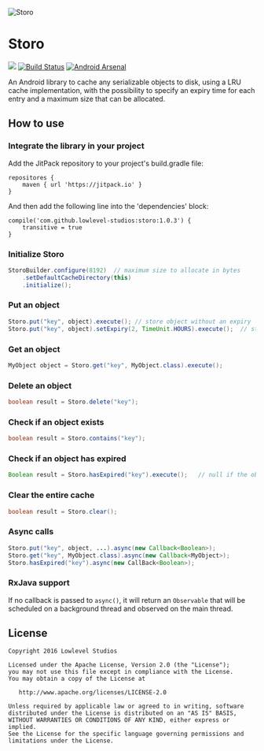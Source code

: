 ![Storo](https://raw.githubusercontent.com/lowlevel-studios/storo/assets/logo.png)

# Storo

[![](https://jitpack.io/v/lowlevel-studios/storo.svg)](https://jitpack.io/#lowlevel-studios/storo)
[![Build Status](https://travis-ci.org/lowlevel-studios/storo.svg?branch=master)](https://travis-ci.org/lowlevel-studios/storo)
[![Android Arsenal](https://img.shields.io/badge/Android%20Arsenal-Storo-green.svg?style=true)](https://android-arsenal.com/details/1/3538)

An Android library to cache any serializable objects to disk, using a LRU cache implementation, with the possibility to specify an expiry time for each entry and a maximum size that can be allocated.

## How to use

### Integrate the library in your project

Add the JitPack repository to your project's build.gradle file:

```
repositores {
    maven { url 'https://jitpack.io' }
}
```

And then add the following line into the 'dependencies' block:

```
compile('com.github.lowlevel-studios:storo:1.0.3') {
    transitive = true
}
```

### Initialize Storo

```java
StoroBuilder.configure(8192)  // maximum size to allocate in bytes
    .setDefaultCacheDirectory(this)
    .initialize();
```

### Put an object

```java
Storo.put("key", object).execute(); // store object without an expiry
Storo.put("key", object).setExpiry(2, TimeUnit.HOURS).execute();  // store object with an expiry of 2 hours
```

### Get an object

```java
MyObject object = Storo.get("key", MyObject.class).execute();
```

### Delete an object

```java
boolean result = Storo.delete("key");
```

### Check if an object exists

```java
boolean result = Storo.contains("key");
```

### Check if an object has expired

```java
Boolean result = Storo.hasExpired("key").execute();   // null if the object does not exist
```

### Clear the entire cache

```java
boolean result = Storo.clear();
```

### Async calls
```java
Storo.put("key", object, ...).async(new Callback<Boolean>);
Storo.get("key", MyObject.class).async(new Callback<MyObject>);
Storo.hasExpired("key").async(new CallBack<Boolean>);
```

### RxJava support

If no callback is passed to ```async()```, it will return an ```Observable``` that will be scheduled on a background thread and observed on the main thread.

## License

    Copyright 2016 Lowlevel Studios

    Licensed under the Apache License, Version 2.0 (the "License");
    you may not use this file except in compliance with the License.
    You may obtain a copy of the License at
    
       http://www.apache.org/licenses/LICENSE-2.0
    
    Unless required by applicable law or agreed to in writing, software
    distributed under the License is distributed on an "AS IS" BASIS,
    WITHOUT WARRANTIES OR CONDITIONS OF ANY KIND, either express or implied.
    See the License for the specific language governing permissions and
    limitations under the License.
